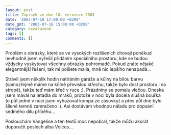 ```yaml
---
layout: post
title: Zápisek ze dne 18. července 2003
date: '2003-07-18 17:00:00 +0200'
date_gmt: '2003-07-18 15:00:00 +0200'
category: nezařazené
tags: []
comments: []
---
```

<p>Problém s obrázky, které se ve vysokých rozlišeních chovají poněkud nevhodně jsem vyřešil   přidáním speciálního prostoru, kde se budou vždycky vyskytovat všechny obrázky pohromadě.   Pokud znáte nějaké elegantnější řešení, tak mi pošlete maila, mně nic lepšího nenapadá...</p>
<p>Strávil jsem několik hodin natíráním garáže a kůlny na bílou barvu (samozřejmě máme   na kůlně převislou střechu, takže bylo dost prostoru i na stropě), takže teď mám křeč   v ruce ;). Prázdniny se pomalu vlečou. Dneska jsem mával na letadla do mraků, protože v noci byla   docela slušná bouřka (o půl jedné v noci jsem vyhazoval kompa ze zásuvky) a přes půl dne bylo   šíleně temně zamračeno :). Asi dostávám vhodnou náladu pro dopsání sedmého dílu příběhu...</p>
<p>Poslouchám Vangelise a ten textů moc nepobral, takže můžu akorát doporučit poslech alba Voices...</p>
